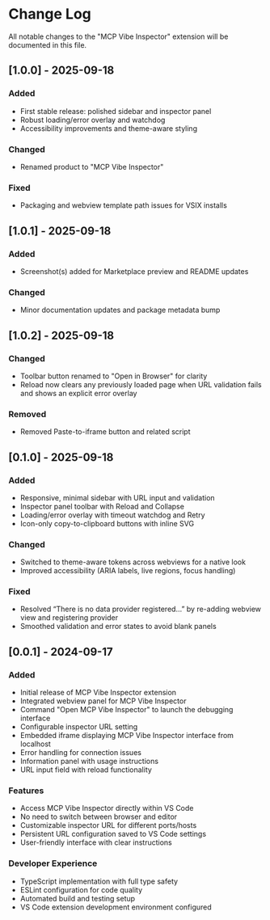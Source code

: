 # Change Log

All notable changes to the "MCP Vibe Inspector" extension will be documented in this file.

## [1.0.0] - 2025-09-18

### Added

- First stable release: polished sidebar and inspector panel
- Robust loading/error overlay and watchdog
- Accessibility improvements and theme-aware styling

### Changed

- Renamed product to "MCP Vibe Inspector"

### Fixed

- Packaging and webview template path issues for VSIX installs

## [1.0.1] - 2025-09-18

### Added

- Screenshot(s) added for Marketplace preview and README updates

### Changed

- Minor documentation updates and package metadata bump

## [1.0.2] - 2025-09-18

### Changed

- Toolbar button renamed to "Open in Browser" for clarity
- Reload now clears any previously loaded page when URL validation fails and shows an explicit error overlay

### Removed

- Removed Paste-to-iframe button and related script

## [0.1.0] - 2025-09-18

### Added

- Responsive, minimal sidebar with URL input and validation
- Inspector panel toolbar with Reload and Collapse
- Loading/error overlay with timeout watchdog and Retry
- Icon-only copy-to-clipboard buttons with inline SVG

### Changed

- Switched to theme-aware tokens across webviews for a native look
- Improved accessibility (ARIA labels, live regions, focus handling)

### Fixed

- Resolved “There is no data provider registered…” by re-adding webview view and registering provider
- Smoothed validation and error states to avoid blank panels

## [0.0.1] - 2024-09-17

### Added

- Initial release of MCP Vibe Inspector extension
- Integrated webview panel for MCP Vibe Inspector
- Command "Open MCP Vibe Inspector" to launch the debugging interface
- Configurable inspector URL setting
- Embedded iframe displaying MCP Vibe Inspector interface from localhost
- Error handling for connection issues
- Information panel with usage instructions
- URL input field with reload functionality

### Features

- Access MCP Vibe Inspector directly within VS Code
- No need to switch between browser and editor
- Customizable inspector URL for different ports/hosts
- Persistent URL configuration saved to VS Code settings
- User-friendly interface with clear instructions

### Developer Experience

- TypeScript implementation with full type safety
- ESLint configuration for code quality
- Automated build and testing setup
- VS Code extension development environment configured
